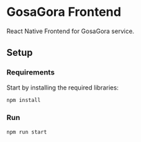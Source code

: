 # GosaGora Frontend
React Native Frontend for GosaGora service.

## Setup

### Requirements
Start by installing the required libraries:
```bash
npm install
```

### Run
```bash
npm run start
```
